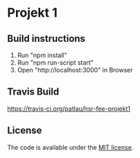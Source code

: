 # Projekt 1

## Build instructions

1. Run "npm install"
2. Run "npm run-script start"
3. Open "http://localhost:3000" in Browser

## Travis Build

https://travis-ci.org/patlau/hsr-fee-projekt1


## License

The code is available under the [MIT license](LICENSE.txt).
